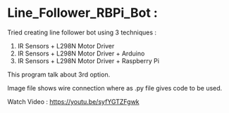 # Line_Follower_RBPi_Bot :
Tried creating line follower bot using 3 techniques :
1. IR Sensors + L298N Motor Driver 
2. IR Sensors + L298N Motor Driver + Arduino
3. IR Sensors + L298N Motor Driver + Raspberry Pi

This program talk about 3rd option.

Image file shows wire connection where as .py file gives code to be used.

Watch Video : https://youtu.be/syfYGTZFgwk
